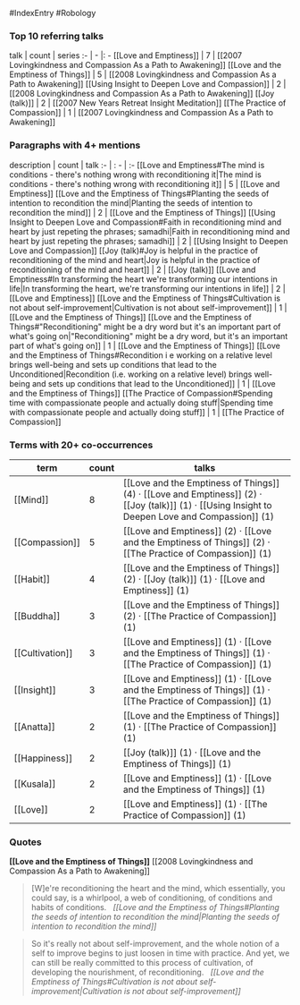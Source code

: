 #IndexEntry #Robology

### Top 10 referring talks
talk | count | series
:- | - |: -
[[Love and Emptiness]] | 7 | [[2007 Lovingkindness and Compassion As a Path to Awakening]]
[[Love and the Emptiness of Things]] | 5 | [[2008 Lovingkindness and Compassion As a Path to Awakening]]
[[Using Insight to Deepen Love and Compassion]] | 2 | [[2008 Lovingkindness and Compassion As a Path to Awakening]]
[[Joy (talk)]] | 2 | [[2007 New Years Retreat Insight Meditation]]
[[The Practice of Compassion]] | 1 | [[2007 Lovingkindness and Compassion As a Path to Awakening]]

### Paragraphs with 4+ mentions
description | count | talk
:- | : - | :-
[[Love and Emptiness#The mind is conditions - there's nothing wrong with reconditioning it\|The mind is conditions - there's nothing wrong with reconditioning it]] | 5 | [[Love and Emptiness]]
[[Love and the Emptiness of Things#Planting the seeds of intention to recondition the mind\|Planting the seeds of intention to recondition the mind]] | 2 | [[Love and the Emptiness of Things]]
[[Using Insight to Deepen Love and Compassion#Faith in reconditioning mind and heart by just repeting the phrases; samadhi\|Faith in reconditioning mind and heart by just repeting the phrases; samadhi]] | 2 | [[Using Insight to Deepen Love and Compassion]]
[[Joy (talk)#Joy is helpful in the practice of reconditioning of the mind and heart\|Joy is helpful in the practice of reconditioning of the mind and heart]] | 2 | [[Joy (talk)]]
[[Love and Emptiness#In transforming the heart we're transforming our intentions in life\|In transforming the heart, we're transforming our intentions in life]] | 2 | [[Love and Emptiness]]
[[Love and the Emptiness of Things#Cultivation is not about self-improvement\|Cultivation is not about self-improvement]] | 1 | [[Love and the Emptiness of Things]]
[[Love and the Emptiness of Things#"Reconditioning" might be a dry word but it's an important part of what's going on\|"Reconditioning" might be a dry word, but it's an important part of what's going on]] | 1 | [[Love and the Emptiness of Things]]
[[Love and the Emptiness of Things#Recondition i e working on a relative level brings well-being and sets up conditions that lead to the Unconditioned\|Recondition (i.e. working on a relative level) brings well-being and sets up conditions that lead to the Unconditioned]] | 1 | [[Love and the Emptiness of Things]]
[[The Practice of Compassion#Spending time with compassionate people and actually doing stuff\|Spending time with compassionate people and actually doing stuff]] | 1 | [[The Practice of Compassion]]

### Terms with 20+ co-occurrences
term | count | talks
-|-|-
[[Mind]] | 8 | <span class="counts">[[Love and the Emptiness of Things]] (4) · [[Love and Emptiness]] (2) · [[Joy (talk)]] (1) · [[Using Insight to Deepen Love and Compassion]] (1)</span> 
[[Compassion]] | 5 | <span class="counts">[[Love and Emptiness]] (2) · [[Love and the Emptiness of Things]] (2) · [[The Practice of Compassion]] (1)</span> 
[[Habit]] | 4 | <span class="counts">[[Love and the Emptiness of Things]] (2) · [[Joy (talk)]] (1) · [[Love and Emptiness]] (1)</span> 
[[Buddha]] | 3 | <span class="counts">[[Love and the Emptiness of Things]] (2) · [[The Practice of Compassion]] (1)</span> 
[[Cultivation]] | 3 | <span class="counts">[[Love and Emptiness]] (1) · [[Love and the Emptiness of Things]] (1) · [[The Practice of Compassion]] (1)</span> 
[[Insight]] | 3 | <span class="counts">[[Love and Emptiness]] (1) · [[Love and the Emptiness of Things]] (1) · [[The Practice of Compassion]] (1)</span> 
[[Anatta]] | 2 | <span class="counts">[[Love and the Emptiness of Things]] (1) · [[The Practice of Compassion]] (1)</span> 
[[Happiness]] | 2 | <span class="counts">[[Joy (talk)]] (1) · [[Love and the Emptiness of Things]] (1)</span> 
[[Kusala]] | 2 | <span class="counts">[[Love and Emptiness]] (1) · [[Love and the Emptiness of Things]] (1)</span> 
[[Love]] | 2 | <span class="counts">[[Love and Emptiness]] (1) · [[The Practice of Compassion]] (1)</span> 

### Quotes
**[[Love and the Emptiness of Things]]**
<span class="counts">[[2008 Lovingkindness and Compassion As a Path to Awakening]]</span>
> [W]e're reconditioning the heart and the mind, which essentially, you could say, is a whirlpool, a web of conditioning, of conditions and habits of conditions. &nbsp;&nbsp;<span class="counts">_[[Love and the Emptiness of Things#Planting the seeds of intention to recondition the mind|Planting the seeds of intention to recondition the mind]]_</span>

> So it's really not about self-improvement, and the whole notion of a self to improve begins to just loosen in time with practice. And yet, we can still be really committed to this process of cultivation, of developing the nourishment, of reconditioning. &nbsp;&nbsp;<span class="counts">_[[Love and the Emptiness of Things#Cultivation is not about self-improvement|Cultivation is not about self-improvement]]_</span>


